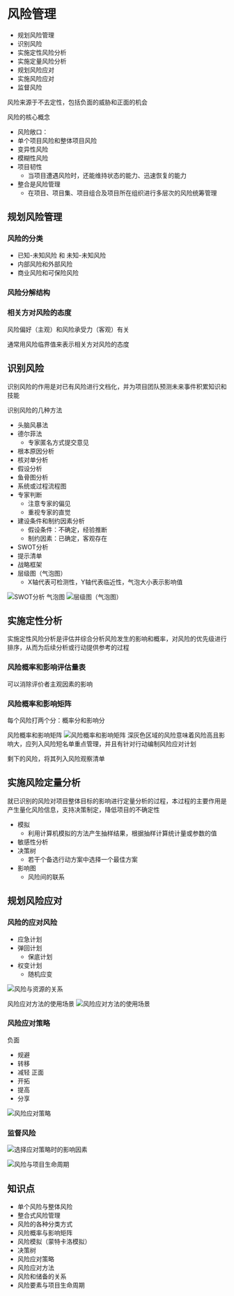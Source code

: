 # 风险管理
* 规划风险管理
* 识别风险
* 实施定性风险分析
* 实施定量风险分析
* 规划风险应对
* 实施风险应对
* 监督风险

风险来源于不去定性，包括负面的威胁和正面的机会

风险的核心概念
* 风险敞口：
* 单个项目风险和整体项目风险
* 变异性风险
* 模糊性风险
* 项目韧性
  * 当项目遭遇风险时，还能维持状态的能力、迅速恢复的能力
* 整合是风险管理
  * 在项目、项目集、项目组合及项目所在组织进行多层次的风险统筹管理

## 规划风险管理

### 风险的分类
* 已知-未知风险 和 未知-未知风险
* 内部风险和外部风险
* 商业风险和可保险风险

### 风险分解结构

### 相关方对风险的态度
风险偏好（主观）和风险承受力（客观）有关

通常用风险临界值来表示相关方对风险的态度

## 识别风险
识别风险的作用是对已有风险进行文档化，并为项目团队预测未来事件积累知识和技能

识别风险的几种方法
* 头脑风暴法
* 德尔菲法
  * 专家匿名方式提交意见
* 根本原因分析
* 核对单分析
* 假设分析
* 鱼骨图分析
* 系统或过程流程图
* 专家判断
  * 注意专家的偏见
  * 重视专家的直觉
* 建设条件和制约因素分析
  * 假设条件：不确定，经验推断
  * 制约因素：已确定，客观存在
* SWOT分析
* 提示清单
* 战略框架
* 层级图（气泡图）
  * X轴代表可检测性，Y轴代表临近性，气泡大小表示影响值

![SWOT分析](../img/43.jpg)
气泡图
![层级图（气泡图）](../img/44.jpg)
## 实施定性分析
实施定性风险分析是评估并综合分析风险发生的影响和概率，对风险的优先级进行排序，从而为后续分析或行动提供参考的过程
### 风险概率和影响评估量表
可以消除评价者主观因素的影响
### 风险概率和影响矩阵
每个风险打两个分：概率分和影响分

风险概率和影响矩阵
![风险概率和影响矩阵](../img/45.jpg)
深灰色区域的风险意味着风险高且影响大，应列入风险短名单重点管理，并且有针对行动编制风险应对计划

剩下的风险，将其列入风险观察清单

## 实施风险定量分析
就已识别的风险对项目整体目标的影响进行定量分析的过程，本过程的主要作用是产生量化风险信息，支持决策制定，降低项目的不确定性
* 模拟
  * 利用计算机模拟的方法产生抽样结果，根据抽样计算统计量或参数的值
* 敏感性分析
* 决策树
  * 若干个备选行动方案中选择一个最佳方案
* 影响图
  * 风险间的联系

## 规划风险应对
### 风险的应对风险
* 应急计划
* 弹回计划
  * 保底计划
* 权变计划
  * 随机应变

![风险与资源的关系](../img/46.jpg)

风险应对方法的使用场景
![风险应对方法的使用场景](../img/47.jpg)

### 风险应对策略
负面
* 规避
* 转移
* 减轻
正面
* 开拓
* 提高
* 分享

![风险应对策略](../img/48.jpg)
### 监督风险
![选择应对策略时的影响因素](../img/49.png)

![风险与项目生命周期](../img/50.png)

## 知识点
* 单个风险与整体风险
* 整合式风险管理
* 风险的各种分类方式
* 风险概率与影响矩阵
* 风险模拟（蒙特卡洛模拟）
* 决策树
* 风险应对策略
* 风险应对方法
* 风险和储备的关系
* 风险要素与项目生命周期